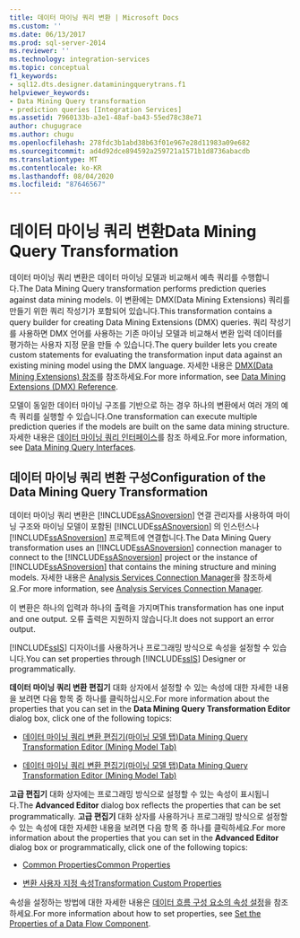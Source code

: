 ```yaml
---
title: 데이터 마이닝 쿼리 변환 | Microsoft Docs
ms.custom: ''
ms.date: 06/13/2017
ms.prod: sql-server-2014
ms.reviewer: ''
ms.technology: integration-services
ms.topic: conceptual
f1_keywords:
- sql12.dts.designer.dataminingquerytrans.f1
helpviewer_keywords:
- Data Mining Query transformation
- prediction queries [Integration Services]
ms.assetid: 7960133b-a3e1-48af-ba43-55ed78c38e71
author: chugugrace
ms.author: chugu
ms.openlocfilehash: 278fdc3b1abd38b63f01e967e28d11983a09e682
ms.sourcegitcommit: ad4d92dce894592a259721a1571b1d8736abacdb
ms.translationtype: MT
ms.contentlocale: ko-KR
ms.lasthandoff: 08/04/2020
ms.locfileid: "87646567"
---
```

# <a name="data-mining-query-transformation"></a><span data-ttu-id="5c6ef-102">데이터 마이닝 쿼리 변환</span><span class="sxs-lookup"><span data-stu-id="5c6ef-102">Data Mining Query Transformation</span></span>
  <span data-ttu-id="5c6ef-103">데이터 마이닝 쿼리 변환은 데이터 마이닝 모델과 비교해서 예측 쿼리를 수행합니다.</span><span class="sxs-lookup"><span data-stu-id="5c6ef-103">The Data Mining Query transformation performs prediction queries against data mining models.</span></span> <span data-ttu-id="5c6ef-104">이 변환에는 DMX(Data Mining Extensions) 쿼리를 만들기 위한 쿼리 작성기가 포함되어 있습니다.</span><span class="sxs-lookup"><span data-stu-id="5c6ef-104">This transformation contains a query builder for creating Data Mining Extensions (DMX) queries.</span></span> <span data-ttu-id="5c6ef-105">쿼리 작성기를 사용하면 DMX 언어를 사용하는 기존 마이닝 모델과 비교해서 변환 입력 데이터를 평가하는 사용자 지정 문을 만들 수 있습니다.</span><span class="sxs-lookup"><span data-stu-id="5c6ef-105">The query builder lets you create custom statements for evaluating the transformation input data against an existing mining model using the DMX language.</span></span> <span data-ttu-id="5c6ef-106">자세한 내용은 [DMX&#40;Data Mining Extensions&#41; 참조](/sql/dmx/data-mining-extensions-dmx-reference)를 참조하세요.</span><span class="sxs-lookup"><span data-stu-id="5c6ef-106">For more information, see [Data Mining Extensions &#40;DMX&#41; Reference](/sql/dmx/data-mining-extensions-dmx-reference).</span></span>  
  
 <span data-ttu-id="5c6ef-107">모델이 동일한 데이터 마이닝 구조를 기반으로 하는 경우 하나의 변환에서 여러 개의 예측 쿼리를 실행할 수 있습니다.</span><span class="sxs-lookup"><span data-stu-id="5c6ef-107">One transformation can execute multiple prediction queries if the models are built on the same data mining structure.</span></span> <span data-ttu-id="5c6ef-108">자세한 내용은 [데이터 마이닝 쿼리 인터페이스](https://docs.microsoft.com/analysis-services/data-mining/data-mining-query-tools)를 참조 하세요.</span><span class="sxs-lookup"><span data-stu-id="5c6ef-108">For more information, see [Data Mining Query Interfaces](https://docs.microsoft.com/analysis-services/data-mining/data-mining-query-tools).</span></span>  
  
## <a name="configuration-of-the-data-mining-query-transformation"></a><span data-ttu-id="5c6ef-109">데이터 마이닝 쿼리 변환 구성</span><span class="sxs-lookup"><span data-stu-id="5c6ef-109">Configuration of the Data Mining Query Transformation</span></span>  
 <span data-ttu-id="5c6ef-110">데이터 마이닝 쿼리 변환은 [!INCLUDE[ssASnoversion](../../../includes/ssasnoversion-md.md)] 연결 관리자를 사용하여 마이닝 구조와 마이닝 모델이 포함된 [!INCLUDE[ssASnoversion](../../../includes/ssasnoversion-md.md)] 의 인스턴스나 [!INCLUDE[ssASnoversion](../../../includes/ssasnoversion-md.md)] 프로젝트에 연결합니다.</span><span class="sxs-lookup"><span data-stu-id="5c6ef-110">The Data Mining Query transformation uses an [!INCLUDE[ssASnoversion](../../../includes/ssasnoversion-md.md)] connection manager to connect to the [!INCLUDE[ssASnoversion](../../../includes/ssasnoversion-md.md)] project or the instance of [!INCLUDE[ssASnoversion](../../../includes/ssasnoversion-md.md)] that contains the mining structure and mining models.</span></span> <span data-ttu-id="5c6ef-111">자세한 내용은 [Analysis Services Connection Manager](../../connection-manager/analysis-services-connection-manager.md)을 참조하세요.</span><span class="sxs-lookup"><span data-stu-id="5c6ef-111">For more information, see [Analysis Services Connection Manager](../../connection-manager/analysis-services-connection-manager.md).</span></span>  
  
 <span data-ttu-id="5c6ef-112">이 변환은 하나의 입력과 하나의 출력을 가지며</span><span class="sxs-lookup"><span data-stu-id="5c6ef-112">This transformation has one input and one output.</span></span> <span data-ttu-id="5c6ef-113">오류 출력은 지원하지 않습니다.</span><span class="sxs-lookup"><span data-stu-id="5c6ef-113">It does not support an error output.</span></span>  
  
 <span data-ttu-id="5c6ef-114">[!INCLUDE[ssIS](../../../includes/ssis-md.md)] 디자이너를 사용하거나 프로그래밍 방식으로 속성을 설정할 수 있습니다.</span><span class="sxs-lookup"><span data-stu-id="5c6ef-114">You can set properties through [!INCLUDE[ssIS](../../../includes/ssis-md.md)] Designer or programmatically.</span></span>  
  
 <span data-ttu-id="5c6ef-115">**데이터 마이닝 쿼리 변환 편집기** 대화 상자에서 설정할 수 있는 속성에 대한 자세한 내용을 보려면 다음 항목 중 하나를 클릭하십시오.</span><span class="sxs-lookup"><span data-stu-id="5c6ef-115">For more information about the properties that you can set in the **Data Mining Query Transformation Editor** dialog box, click one of the following topics:</span></span>  
  
-   [<span data-ttu-id="5c6ef-116">데이터 마이닝 쿼리 변환 편집기&#40;마이닝 모델 탭&#41;</span><span class="sxs-lookup"><span data-stu-id="5c6ef-116">Data Mining Query Transformation Editor &#40;Mining Model Tab&#41;</span></span>](../../data-mining-query-transformation-editor-mining-model-tab.md)  
  
-   [<span data-ttu-id="5c6ef-117">데이터 마이닝 쿼리 변환 편집기&#40;마이닝 모델 탭&#41;</span><span class="sxs-lookup"><span data-stu-id="5c6ef-117">Data Mining Query Transformation Editor &#40;Mining Model Tab&#41;</span></span>](../../data-mining-query-transformation-editor-mining-model-tab.md)  
  
 <span data-ttu-id="5c6ef-118">**고급 편집기** 대화 상자에는 프로그래밍 방식으로 설정할 수 있는 속성이 표시됩니다.</span><span class="sxs-lookup"><span data-stu-id="5c6ef-118">The **Advanced Editor** dialog box reflects the properties that can be set programmatically.</span></span> <span data-ttu-id="5c6ef-119">**고급 편집기** 대화 상자를 사용하거나 프로그래밍 방식으로 설정할 수 있는 속성에 대한 자세한 내용을 보려면 다음 항목 중 하나를 클릭하세요.</span><span class="sxs-lookup"><span data-stu-id="5c6ef-119">For more information about the properties that you can set in the **Advanced Editor** dialog box or programmatically, click one of the following topics:</span></span>  
  
-   [<span data-ttu-id="5c6ef-120">Common Properties</span><span class="sxs-lookup"><span data-stu-id="5c6ef-120">Common Properties</span></span>](../../common-properties.md)  
  
-   [<span data-ttu-id="5c6ef-121">변환 사용자 지정 속성</span><span class="sxs-lookup"><span data-stu-id="5c6ef-121">Transformation Custom Properties</span></span>](transformation-custom-properties.md)  
  
 <span data-ttu-id="5c6ef-122">속성을 설정하는 방법에 대한 자세한 내용은 [데이터 흐름 구성 요소의 속성 설정](../set-the-properties-of-a-data-flow-component.md)을 참조하세요.</span><span class="sxs-lookup"><span data-stu-id="5c6ef-122">For more information about how to set properties, see [Set the Properties of a Data Flow Component](../set-the-properties-of-a-data-flow-component.md).</span></span>  
  
  
